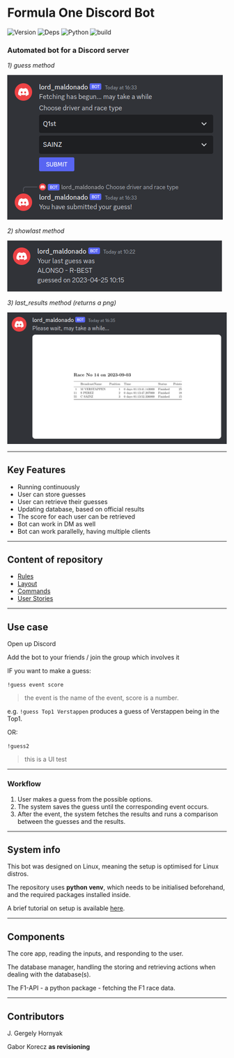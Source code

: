 # Formula One Discord Bot

![Version](https://img.shields.io/badge/version-0.1-green) ![Deps](https://img.shields.io/badge/dependencies-up_to_date-green) ![Python](https://img.shields.io/badge/python-3.10-yellow) ![build](https://img.shields.io/badge/build-passing-yellow)

### Automated bot for a Discord server

*1) guess method*

![screenshot from Discord](docs/images/screenShot_guess.png)

*2) showlast method*

![screenshot from Discord](docs/images/screenShot_showlast2.png)

*3) last_results method (returns a png)*

![screenshot from Discord](docs/images/screenShot_last_results.png)


---

## Key Features

- Running continuously
- User can store guesses
- User can retrieve their guesses
- Updating database, based on official results
- The score for each user can be retrieved
- Bot can work in DM as well
- Bot can work parallelly, having multiple clients

---

## Content of repository

- [Rules](docs/rulebook.md)
- [Layout](docs/layout.md)
- [Commands](docs/commands.md)
- [User Stories](docs/user_stories.md)

---

## Use case

Open up Discord

Add the bot to your friends / join the group which involves it

IF you want to make a guess:

`!guess event score`

> the event is the name of the event, score is a number.

e.g. `!guess Top1 Verstappen` produces a guess of Verstappen being in the Top1.

OR:

`!guess2`

> this is a UI test

---

### Workflow

1. User makes a guess from the possible options.
2. The system saves the guess until the corresponding event occurs.
3. After the event, the system fetches the results and runs a comparison between the guesses and the results.

---

## System info

This bot was designed on Linux, meaning the setup is optimised for Linux distros.

The repository uses **python venv**, which needs to be initialised beforehand, and the required packages installed inside.  

A brief tutorial on setup is available [here](docs/setup.md).

---

## Components

The core app, reading the inputs, and responding to the user.

The database manager, handling the storing and retrieving actions when dealing with the database(s).

The F1-API - a python package - fetching the F1 race data.

---

## Contributors

J. Gergely Hornyak

Gabor Korecz **as revisioning**

